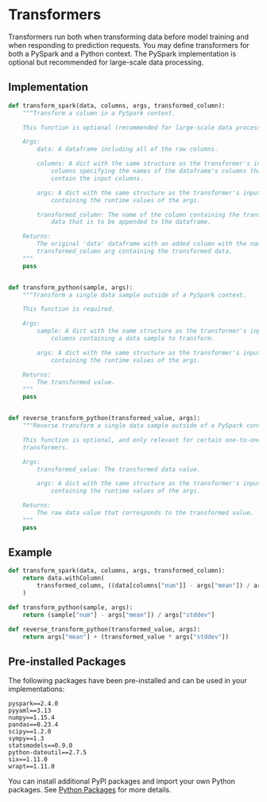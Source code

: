 # Transformers

Transformers run both when transforming data before model training and when responding to prediction requests. You may define transformers for both a PySpark and a Python context. The PySpark implementation is optional but recommended for large-scale data processing.

## Implementation

```python
def transform_spark(data, columns, args, transformed_column):
    """Transform a column in a PySpark context.

    This function is optional (recommended for large-scale data processing).

    Args:
        data: A dataframe including all of the raw columns.

        columns: A dict with the same structure as the transformer's input
            columns specifying the names of the dataframe's columns that
            contain the input columns.

        args: A dict with the same structure as the transformer's input args
            containing the runtime values of the args.

        transformed_column: The name of the column containing the transformed
            data that is to be appended to the dataframe.

    Returns:
        The original 'data' dataframe with an added column with the name of the
        transformed_column arg containing the transformed data.
    """
    pass


def transform_python(sample, args):
    """Transform a single data sample outside of a PySpark context.

    This function is required.

    Args:
        sample: A dict with the same structure as the transformer's input
            columns containing a data sample to transform.

        args: A dict with the same structure as the transformer's input args
            containing the runtime values of the args.

    Returns:
        The transformed value.
    """
    pass


def reverse_transform_python(transformed_value, args):
    """Reverse transform a single data sample outside of a PySpark context.

    This function is optional, and only relevant for certain one-to-one
    transformers.

    Args:
        transformed_value: The transformed data value.

        args: A dict with the same structure as the transformer's input args
            containing the runtime values of the args.

    Returns:
        The raw data value that corresponds to the transformed value.
    """
    pass
```

## Example

```python
def transform_spark(data, columns, args, transformed_column):
    return data.withColumn(
        transformed_column, ((data[columns["num"]] - args["mean"]) / args["stddev"])
    )

def transform_python(sample, args):
    return (sample["num"] - args["mean"]) / args["stddev"]

def reverse_transform_python(transformed_value, args):
    return args["mean"] + (transformed_value * args["stddev"])
```

## Pre-installed Packages

The following packages have been pre-installed and can be used in your implementations:

```text
pyspark==2.4.0
pyyaml==3.13
numpy==1.15.4
pandas==0.23.4
scipy==1.2.0
sympy==1.3
statsmodels==0.9.0
python-dateutil==2.7.5
six==1.11.0
wrapt==1.11.0
```

You can install additional PyPI packages and import your own Python packages. See [Python Packages](../advanced/python-packages.md) for more details.